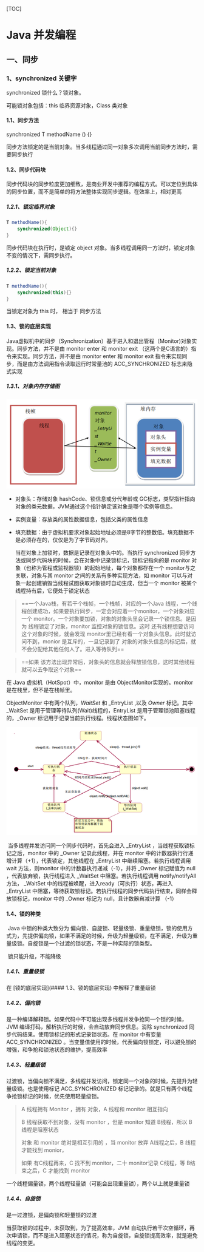 [TOC]

# Java 并发编程

## 一、同步

### 1、synchronized 关键字

synchronized 锁什么？锁对象。

可能锁对象包括：this  临界资源对象，Class 类对象

#### 1.1、同步方法

synchronized T methodName () {}

同步方法锁定的是当前对象。当多线程通过同一对象多次调用当前同步方法时，需要同步执行

#### 1.2、同步代码块

同步代码块的同步粒度更加细致，是商业开发中推荐的编程方式。可以定位到具体的同步位置，而不是简单的将方法整体实现同步逻辑。在效率上，相对更高

##### 1.2.1、锁定临界对象

```java
T methodName(){
    synchronized(Object){}
}
```

同步代码块在执行时，是锁定 object 对象。当多线程调用同一方法时，锁定对象不变的情况下，需同步执行。

##### 1.2.2、锁定当前对象

```java
T methodName(){
    synchronized(this){}
}
```

当锁定对象为 this 时， 相当于 同步方法



#### 1.3、锁的底层实现

Java虚拟机中的同步（Synchronization）基于进入和退出管程（Monitor)对象实现。同步方法，并不是由 monitor enter 和 monitor exit （这两个是C语言的）指令来实现。同步方法，并不是由 monitor enter 和 monitor exit 指令来实现同步，而是由方法调用指令读取运行时常量池的 ACC_SYNCHRONIZED 标志来隐式实现

##### 1.3.1、对象内存存储图

![image-20200817145044663](images/1.png)

+ 对象头：存储对象 hashCode、锁信息或分代年龄或 GC标志，类型指针指向对象的类元数据，JVM通过这个指针确定该对象是哪个实例等信息。

+ 实例变量：存放类的属性数据信息，包括父类的属性信息

+ 填充数据：由于虚拟机要求对象起始地址必须是8字节的整数倍。填充数据不是必须存在的，仅仅是为了字节码对齐。

     当在对象上加锁时，数据是记录在对象头中的。当执行 synchronized 同步方法或同步代码块的时候，会在对象中记录锁标记，锁标记指向的是 monitor 对象（也称为管程或监视器锁）的起始地址，每个对象都存在一个 monitor与之关联，对象与其 monitor 之间的关系有多种实现方法，如 monitor 可以与对象一起创建销毁当线程试图获取对象锁时自动生成，但当一个 monitor 被某个线程持有后，它便处于锁定状态

>==一个Java栈，有若干个栈帧，一个栈帧，对应的一个Java 线程，一个线程创建成功，如果要执行同步，一定会对应着一个monitor，一个对象对应一个 monitor。一个对象要加锁，对象的对象头里会记录一个锁信息。是因为 线程锁定了对象，monitor 监控对象的锁信息。这时 还有线程想要访问这个对象的时候，就会发现 monitor里已经有看一个对象头信息。此时就访问不到，monior 是互斥的，一旦记录到了 对象的对象头信息的标记后，就不会分配给其他任何人了。进入等待队列==

> ==如果 该方法出现异常后，对象头的信息就会释放锁信息，这时其他线程就可以去争取这个对象==

在 Java 虚拟机（HotSpot）中，monitor 是由 ObjectMonitor实现的。monitor 是在栈里，但不是在栈帧里。

ObjectMonitor 中有两个队列，_WaitSet_ 和 _EntryList ,以及  _Owner_ 标记。其中 _WaitSet 是用于管理等待队列(Wait)线程的，EntryList 是用于管理锁池阻塞线程的，_Owner 标记用于记录当前执行线程。线程状态图如下。

![image-20200818104847356](images/2.png)

​		当多线程并发访问同一个同步代码时，首先会进入 _EntryList ，当线程获取锁标记之后，monitor 中的 _Owner 记录此线程，并在 monitor 中的计数器执行行递增计算（+1），代表锁定，其他线程在  _EntryList 中继续阻塞。若执行线程调用  wait 方法，则monitor 中的计数器执行递减（-1），并将 _Owner 标记赋值为 null ，代表放弃锁，执行线程进入 _WaitSet 中阻塞。若执行线程调用 notify/notifyAll 方法， _WaitSet 中的线程被唤醒，进入ready（可执行）状态，再进入 _EntryList 中阻塞，等待获取锁标记。若执行线程的同步代码执行结束，同样会释放锁标记，monitor 中的 _Owner 标记为 null，且计数器自减计算 （-1）

#### 1.4、锁的种类

​		Java 中锁的种类大致分为 偏向锁、自旋锁、轻量级锁、重量级锁，锁的使用方式为，先提供偏向锁，如果不满足的时候，升级为轻量级锁，在不满足，升级为重量级锁。自旋锁是一个过渡的锁状态，不是一种实际的锁类型。

​		锁只能升级，不能降级

##### 1.4.1、重量级锁

在   [锁的底层实现](#### 1.3、锁的底层实现)  中解释了重量级锁

##### 1.4.2、偏向锁

是一种编译解释锁。如果代码中不可能出现多线程并发争抢同一个锁的时候，JVM 编译打码，解析执行的时候，会自动放弃同步信息。消除 synchronized 同步代码结果。使用锁标记的形式记录锁状态。在 monitor 中有变量 ACC_SYNCHRONIZED 。当变量值使用的时候，代表偏向锁锁定，可以避免锁的增强，和争抢和锁池状态的维护，提高效率

##### 1.4.3、轻量级锁

过渡锁，当偏向锁不满足，多线程并发访问，锁定同一个对象的时候，先提升为轻量级锁。也是使用标记 ACC_SYNCHRONIZED 标记记录的。就是只有两个线程争抢锁标记的时候，优先使用轻量级锁。



> A 线程拥有 Monitor ，拥有 对象，A 线程和  monitor 相互指向
>
> B 线程获取不到对象，没有 monitor ，但是 monitor 知道 B线程，所以 B 线程是阻塞状态
>
> 对象 和 monitor 绝对是相互引用的  ，当 monitor 放弃 A线程之后，B 线程才能找到 monior，
>
> 如果 有C线程再来，C 找不到 monitor，二十 monitor记录 C线程，等 B结束之后，C 才能找到  monitor

一个线程偏量锁，两个线程轻量锁（可能会出现重量锁），两个以上就是重量锁

##### 1.4.4、自旋锁

是一过渡锁，是偏向锁和轻量锁的过渡

当获取锁的过程中，未获取到，为了提高效率，JVM 自动执行若干次空循环，再次申请锁，而不是进入阻塞状态的情况，称为自旋锁，自旋锁提高效率，就是避免线程的变更。